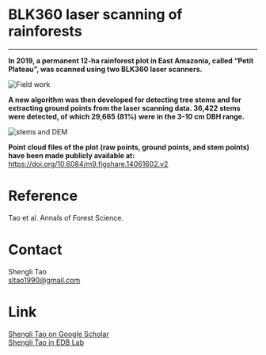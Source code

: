 # BLK360 laser scanning of rainforests

   --------------------------  
   
**In 2019, a permanent 12-ha rainforest plot in East Amazonia, called “Petit Plateau”, was scanned using two BLK360 laser scanners.** <br/>

![Field work](images/photo1.png)

**A new algorithm was then developed for detecting tree stems and for extracting ground points from the laser scanning data. 36,422 stems were detected, of which 29,665 (81%) were in the 3-10 cm DBH range.** <br/>

![stems and DEM](images/photo22.png)


**Point cloud files of the plot (raw points, ground points, and stem points) have been made publicly available at:**  
https://doi.org/10.6084/m9.figshare.14061602.v2


# Reference <br/>
Tao et al. Annals of Forest Science.

# Contact <br/>
Shengli Tao <br/>
sltao1990@gmail.com <br/>

# Link <br/>
[Shengli Tao on Google Scholar](https://scholar.google.com.hk/citations?user=7NJkU6cAAAAJ&hl=en&oi=ao) <br/>
[Shengli Tao in EDB Lab](https://edb.cnrs.fr/annuaire/shengli-tao/) 
